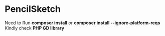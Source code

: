 # PencilSketch

 Need to Run **composer install** or **composer install --ignore-platform-reqs**
 Kindly check **PHP GD library**
